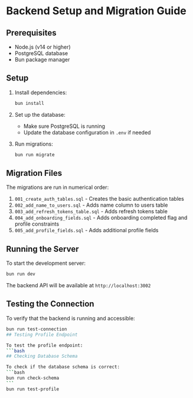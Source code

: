 # Backend Setup and Migration Guide

## Prerequisites

- Node.js (v14 or higher)
- PostgreSQL database
- Bun package manager

## Setup

1. Install dependencies:

   ```bash
   bun install
   ```

2. Set up the database:

   - Make sure PostgreSQL is running
   - Update the database configuration in `.env` if needed

3. Run migrations:
   ```bash
   bun run migrate
   ```

## Migration Files

The migrations are run in numerical order:

1. `001_create_auth_tables.sql` - Creates the basic authentication tables
2. `002_add_name_to_users.sql` - Adds name column to users table
3. `003_add_refresh_tokens_table.sql` - Adds refresh tokens table
4. `004_add_onboarding_fields.sql` - Adds onboarding completed flag and profile constraints
5. `005_add_profile_fields.sql` - Adds additional profile fields

## Running the Server

To start the development server:

```bash
bun run dev
```

The backend API will be available at `http://localhost:3002`

## Testing the Connection

To verify that the backend is running and accessible:

````bash
bun run test-connection
## Testing Profile Endpoint

To test the profile endpoint:
```bash
## Checking Database Schema

To check if the database schema is correct:
```bash
bun run check-schema
```
bun run test-profile
````

```

```
